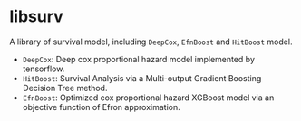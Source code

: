 # libsurv

A library of survival model, including `DeepCox`, `EfnBoost` and `HitBoost` model.

- `DeepCox`: Deep cox proportional hazard model implemented by tensorflow.
- `HitBoost`: Survival Analysis via a Multi-output Gradient Boosting Decision Tree method.
- `EfnBoost`: Optimized cox proportional hazard XGBoost model via an objective function of Efron approximation.

